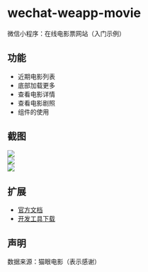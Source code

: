 # wechat-weapp-movie
微信小程序：在线电影票网站（入门示例）

## 功能
* 近期电影列表
* 底部加载更多
* 查看电影详情
* 查看电影剧照
* 组件的使用

## 截图
![](https://github.com/zhonglimh/wechat-weapp-movie/blob/master/screenshots/1.png)  
![](https://github.com/zhonglimh/wechat-weapp-movie/blob/master/screenshots/2.png)  
![](https://github.com/zhonglimh/wechat-weapp-movie/blob/master/screenshots/3.png)

## 扩展
* [官方文档](https://mp.weixin.qq.com/debug/wxadoc/dev/?t=1474644083132)
* [开发工具下载](https://mp.weixin.qq.com/debug/wxadoc/dev/devtools/download.html?t=1474644089359)

## 声明
数据来源：猫眼电影（表示感谢）